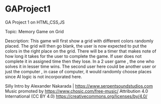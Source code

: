 # GAProject1
GA Project 1 on HTML,CSS,JS

Topic:
Memory Game on Grid

Description:
This game will first show a grid with different colors randomly placed. The grid will then go blank, the user is now expected to put the colors in the right place on the grid. There will be a timer that makes note of how long it takes for the user to complete the game. If user does not complete it in assigned time then they lose.
In a 2 user game , the one who solves it in lesser time wins.
The second user here could be another user or just the computer , in case of computer, it would randomly choose places since AI logic is not incorporated here.

Silly Intro by Alexander Nakarada | https://www.serpentsoundstudios.com
Music promoted by https://www.chosic.com/free-music/
Attribution 4.0 International (CC BY 4.0)
https://creativecommons.org/licenses/by/4.0/
